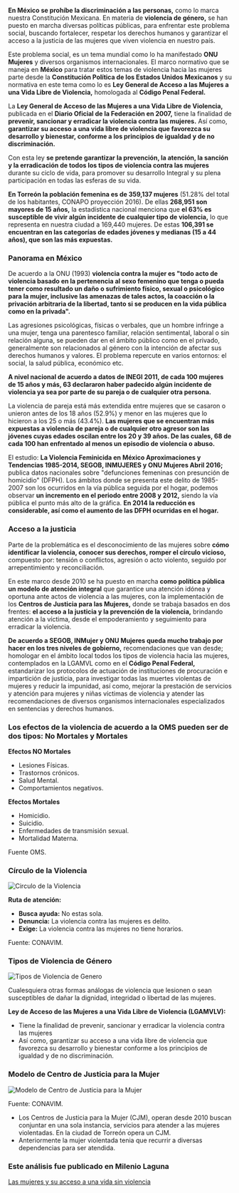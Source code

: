 
**En México se prohíbe la discriminación a las personas,** como lo marca nuestra Constitución Mexicana. En materia de **violencia de género,** se han puesto en marcha diversas políticas públicas, para enfrentar este problema social, buscando  fortalecer, respetar los derechos humanos y garantizar el acceso a la justicia de las mujeres que viven violencia en nuestro país.

Este problema social, es un tema mundial como lo ha manifestado **ONU Mujeres** y diversos organismos internacionales. El marco normativo que se maneja en **México** para tratar estos temas de violencia hacia las mujeres parte desde la **Constitución Política de los Estados Unidos Mexicanos** y su normativa en este tema como lo es **Ley General de Acceso a las Mujeres a una Vida Libre de Violencia,** homologada al **Código Penal Federal.**

La **Ley General de Acceso de las Mujeres a una Vida Libre de Violencia,** publicada en el **Diario Oficial de la Federación en 2007,** tiene la finalidad de **prevenir, sancionar y erradicar la violencia contra las mujeres.** Así como, **garantizar su acceso a una vida libre de violencia que favorezca su desarrollo y bienestar, conforme a los principios de igualdad y de no discriminación.**

Con esta ley **se pretende garantizar la prevención, la atención, la sanción y la erradicación de todos los tipos de violencia contra las mujeres** durante su ciclo de vida, para promover su desarrollo Integral y su plena participación en todas las esferas de su vida.

**En Torreón la población femenina es de 359,137 mujeres** (51.28% del total de los habitantes, CONAPO proyección  2016). De ellas **268,951 son mayores de 15 años,** la estadística nacional menciona que **el 63% es susceptible de vivir algún incidente de cualquier tipo de violencia,** lo que representa en nuestra ciudad a 169,440 mujeres. De estas **106,391 se encuentran en las categorías de edades jóvenes y medianas (15 a 44 años), que son las más expuestas.**

### Panorama en México

De acuerdo a la ONU (1993) **violencia contra la mujer es "todo acto de violencia basado en la pertenencia al sexo femenino que tenga o pueda tener como resultado un daño o sufrimiento físico, sexual o psicológico para la mujer, inclusive las amenazas de tales actos, la coacción o la privación arbitraria de la libertad, tanto si se producen en la vida pública como en la privada".**

Las agresiones psicológicas, físicas o verbales, que un hombre infringe a una mujer, tenga una parentesco familiar, relación sentimental, laboral o sin relación alguna, se pueden dar en el ámbito público como en el privado, generalmente son relacionados al género con la intención de afectar sus derechos humanos y valores.  El problema repercute en varios entornos: el social, la salud pública, económico etc.

**A nivel nacional de acuerdo a datos de INEGI 2011, de cada 100 mujeres de 15 años y más, 63 declararon haber padecido algún incidente de violencia ya sea por parte de su pareja o de cualquier otra persona.**

La violencia de pareja está más extendida entre mujeres que se casaron o unieron antes de los 18 años (52.9%) y menor en las mujeres que lo hicieron a los 25 o más (43.4%). **Las mujeres que se encuentran más expuestas a violencia de pareja o de cualquier otro agresor son las jóvenes cuyas edades oscilan entre los 20 y 39 años. De las cuales, 68 de cada 100 han enfrentado al menos un episodio de violencia o abuso.**

El estudio: **La Violencia Feminicida en México Aproximaciones y Tendencias 1985-2014, SEGOB, INMUJERES y ONU Mujeres Abril 2016;** publica datos nacionales sobre "defunciones femeninas con presunción de homicidio"  (DFPH). Los ámbitos  donde se presenta este delito de 1985-2007 son los ocurridos en la vía pública seguida por el hogar, podemos observar **un incremento en el periodo entre 2008 y 2012,**  siendo la vía pública el punto más alto de la gráfica. **En 2014 la reducción es considerable, así como el aumento de las DFPH  ocurridas en el hogar.**

### Acceso a la justicia

Parte de la problemática es el desconocimiento de las mujeres sobre **cómo identificar la violencia, conocer sus derechos, romper el círculo vicioso,** compuesto por: tensión o conflictos, agresión o acto violento, seguido por arrepentimiento y reconciliación.

En este marco desde 2010  se ha puesto en marcha **como política pública un modelo de atención integral** que garantice una atención idónea y oportuna ante actos de violencia a las mujeres, con la implementación de los **Centros de Justicia para las Mujeres,** donde se trabaja basados en dos frentes: **el acceso a la justicia y la prevención de la violencia,** brindando  atención a la víctima,  desde el empoderamiento y seguimiento para erradicar la violencia.

**De acuerdo a SEGOB, INMujer y ONU Mujeres queda mucho trabajo por hacer en los tres niveles de gobierno,** recomendaciones que van desde; homologar en el ámbito local todos los tipos de violencia hacia las mujeres, contemplados en la LGAMVL como en el **Código Penal Federal,** estandarizar los protocolos de actuación de instituciones de procuración e impartición de justicia, para investigar todas las muertes violentas de mujeres y reducir la impunidad, así como, mejorar la prestación de servicios y atención para mujeres y niñas víctimas de violencia y atender las recomendaciones de diversos organismos internacionales especializados en sentencias y derechos humanos.

### Los efectos de la violencia  de acuerdo a la OMS pueden ser de dos tipos: No Mortales y Mortales

**Efectos NO Mortales**

* Lesiones Físicas.
* Trastornos crónicos.
* Salud Mental.
* Comportamientos negativos.

**Efectos Mortales**

* Homicidio.
* Suicidio.
* Enfermedades de transmisión sexual.
* Mortalidad Materna.

Fuente OMS.

### Círculo de la Violencia

<img class="img-responsive" src="las-mujeres-y-su-acceso-a-una-vida-sin-violencia/circulo-de-la-violencia.jpg" alt="Circulo de la Violencia">

**Ruta de atención:**

* **Busca ayuda:** No estas sola.
* **Denuncia:** La violencia contra las mujeres es delito.
* **Exige:** La violencia contra las mujeres no tiene horarios.

Fuente: CONAVIM.

### Tipos de Violencia de Género

<img class="img-responsive" src="las-mujeres-y-su-acceso-a-una-vida-sin-violencia/tipos-de-violencia-de-genero.jpg" alt="Tipos de Violencia de Genero">

Cualesquiera otras formas análogas de violencia que lesionen o sean susceptibles de dañar la dignidad, integridad o libertad de las mujeres.

**Ley de Acceso de las Mujeres a una Vida Libre de Violencia (LGAMVLV):**

* Tiene la finalidad de prevenir, sancionar y erradicar la violencia contra las mujeres
* Así como, garantizar su acceso a una vida libre de violencia que favorezca su desarrollo y bienestar conforme a los principios de igualdad y de no discriminación.

### Modelo de Centro de Justicia para la Mujer

<img class="img-responsive" src="las-mujeres-y-su-acceso-a-una-vida-sin-violencia/modelo-de-centro-de-justicia-para-la-mujer.jpg" alt="Modelo de Centro de Justicia para la Mujer">

Fuente: CONAVIM.

* Los Centros de Justicia para la Mujer (CJM), operan desde 2010 buscan conjuntar en una sola instancia, servicios para atender a las mujeres violentadas. En la ciudad de Torreón opera un CJM.
* Anteriormente la mujer violentada tenia que recurrir a diversas dependencias para ser atendida.

### Este análisis fue publicado en Milenio Laguna

[Las mujeres y su acceso a una vida sin violencia](http://www.milenio.com/region/nuestra_metropoli_desde_el_implan-implan_torreon-violencia_de_genero-milenio_0_891510874.html)

